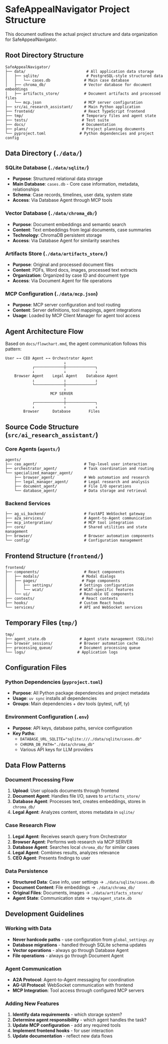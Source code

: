 # SafeAppealNavigator Project Structure

This document outlines the actual project structure and data organization for SafeAppealNavigator.

## Root Directory Structure

```
SafeAppealNavigator/
├── data/                           # All application data storage
│   ├── sqlite/                     # PostgreSQL-style structured data
│   │   └── cases.db               # Main case database
│   ├── chroma_db/                 # Vector database for document embeddings
│   ├── artifacts_store/           # Document artifacts and processed files
│   └── mcp.json                   # MCP server configuration
├── src/ai_research_assistant/     # Main Python application
├── frontend/                      # React TypeScript frontend
├── tmp/                          # Temporary files and agent state
├── tests/                        # Test suite
├── docs/                         # Documentation
├── plans/                        # Project planning documents
└── pyproject.toml               # Python dependencies and project config
```

## Data Directory (`./data/`)

### SQLite Database (`./data/sqlite/`)
- **Purpose**: Structured relational data storage
- **Main Database**: `cases.db` - Core case information, metadata, relationships
- **Schema**: Case records, timelines, user data, system state
- **Access**: Via Database Agent through MCP tools

### Vector Database (`./data/chroma_db/`)
- **Purpose**: Document embeddings and semantic search
- **Content**: Text embeddings from legal documents, case summaries
- **Technology**: ChromaDB persistent storage
- **Access**: Via Database Agent for similarity searches

### Artifacts Store (`./data/artifacts_store/`)
- **Purpose**: Original and processed document files
- **Content**: PDFs, Word docs, images, processed text extracts
- **Organization**: Organized by case ID and document type
- **Access**: Via Document Agent for file operations

### MCP Configuration (`./data/mcp.json`)
- **Purpose**: MCP server configuration and tool routing
- **Content**: Server definitions, tool mappings, agent integrations
- **Usage**: Loaded by MCP Client Manager for agent tool access

## Agent Architecture Flow

Based on `docs/flowchart.mmd`, the agent communication follows this pattern:

```
User ←→ CEO Agent ←→ Orchestrator Agent
                          ↓
            ┌─────────────┼─────────────┐
            ↓             ↓             ↓
    Browser Agent    Legal Agent    Database Agent
            ↓             ↓             ↓
            └─────────────┼─────────────┘
                          ↓
                    MCP SERVER
                          ↓
            ┌─────────────┼─────────────┐
            ↓             ↓             ↓
        Browser      Database        Files
```

## Source Code Structure (`src/ai_research_assistant/`)

### Core Agents (`agents/`)
```
agents/
├── ceo_agent/                     # Top-level user interaction
├── orchestrator_agent/            # Task coordination and routing
└── specialized_manager_agent/
    ├── browser_agent/             # Web automation and research
    ├── legal_manager_agent/       # Legal research and analysis
    ├── document_agent/            # File I/O operations
    └── database_agent/            # Data storage and retrieval
```

### Backend Services
```
├── ag_ui_backend/                 # FastAPI WebSocket gateway
├── a2a_services/                  # Agent-to-Agent communication
├── mcp_intergration/              # MCP tool integration
├── core/                          # Shared utilities and state management
├── browser/                       # Browser automation components
└── config/                        # Configuration management
```

## Frontend Structure (`frontend/`)

```
frontend/
├── components/                    # React components
│   ├── modals/                   # Modal dialogs
│   ├── pages/                    # Page components
│   │   ├── settings/            # Settings configuration
│   │   └── wcat/                # WCAT-specific features
│   └── ui/                      # Reusable UI components
├── contexts/                     # React contexts
├── hooks/                       # Custom React hooks
└── services/                    # API and WebSocket services
```

## Temporary Files (`tmp/`)

```
tmp/
├── agent_state.db               # Agent state management (SQLite)
├── browser_sessions/            # Browser automation cache
├── processing_queue/            # Document processing queue
└── logs/                       # Application logs
```

## Configuration Files

### Python Dependencies (`pyproject.toml`)
- **Purpose**: All Python package dependencies and project metadata
- **Usage**: `uv sync` installs all dependencies
- **Groups**: Main dependencies + dev tools (pytest, ruff, ty)

### Environment Configuration (`.env`)
- **Purpose**: API keys, database paths, service configuration
- **Key Paths**:
  - `DATABASE_URL_SQLITE="sqlite:///./data/sqlite/cases.db"`
  - `CHROMA_DB_PATH="./data/chroma_db"`
  - Various API keys for LLM providers

## Data Flow Patterns

### Document Processing Flow
1. **Upload**: User uploads documents through frontend
2. **Document Agent**: Handles file I/O, saves to `artifacts_store/`
3. **Database Agent**: Processes text, creates embeddings, stores in `chroma_db/`
4. **Legal Agent**: Analyzes content, stores metadata in `sqlite/`

### Case Research Flow
1. **Legal Agent**: Receives search query from Orchestrator
2. **Browser Agent**: Performs web research via MCP SERVER
3. **Database Agent**: Searches local `chroma_db/` for similar cases
4. **Legal Agent**: Combines results, analyzes relevance
5. **CEO Agent**: Presents findings to user

### Data Persistence
- **Structured Data**: Case info, user settings → `./data/sqlite/cases.db`
- **Document Content**: File embeddings → `./data/chroma_db/`
- **Original Files**: Documents, images → `./data/artifacts_store/`
- **Agent State**: Communication state → `tmp/agent_state.db`

## Development Guidelines

### Working with Data
- **Never hardcode paths** - use configuration from `global_settings.py`
- **Database migrations** - handled through SQLite schema updates
- **Vector operations** - always go through Database Agent
- **File operations** - always go through Document Agent

### Agent Communication
- **A2A Protocol**: Agent-to-Agent messaging for coordination
- **AG-UI Protocol**: WebSocket communication with frontend
- **MCP Integration**: Tool access through configured MCP servers

### Adding New Features
1. **Identify data requirements** - which storage system?
2. **Determine agent responsibility** - which agent handles the task?
3. **Update MCP configuration** - add any required tools
4. **Implement frontend hooks** - for user interaction
5. **Update documentation** - reflect new data flows